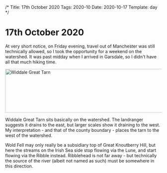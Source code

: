 /*
Title: 17th October 2020
Tags: 2020-10
Date: 2020-10-17
Template: day
*/

# 17th October 2020

At very short notice, on Friday evening, travel out of Manchester was still technically allowed, so I took the opportunity for a weekend on the watershed. It was past midday when I arrived in Garsdale, so I didn't have all that much hiking time.

<div class="post-image">
<a data-flickr-embed="true" href="https://www.flickr.com/photos/david-r-edgar/50514712117/in/datetaken/" title="Widdale Great Tarn"><img src="https://live.staticflickr.com/65535/50514712117_826a13b809_z.jpg" width="640" height="141" alt="Widdale Great Tarn"></a>
</div>

Widdale Great Tarn sits basically on the watershed. The landranger suggests it drains to the east, but larger scales show it draining to the west. My interpretation - and that of the county boundary - places the tarn to the west of the watershed.

Wold Fell may only really be a subsidiary top of Great Knoutberry Hill, but here the streams on the Irish Sea side stop flowing via the Lune, and start flowing via the Ribble instead. Ribblehead is not far away - but technically the source of the river (albeit not named as such) must be somewhere in this direction.